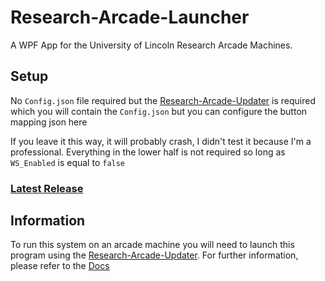 # Research-Arcade-Launcher
 A WPF App for the University of Lincoln Research Arcade Machines.
## Setup
  No `Config.json` file required but the [Research-Arcade-Updater](https://github.com/Malphatt/Research-Arcade-Updater "GitHub.com") is required which you will contain the `Config.json` but you can configure the button mapping json here

  If you leave it this way, it will probably crash, I didn't test it because I'm a professional.
  Everything in the lower half is not required so long as `WS_Enabled` is equal to `false`
### [Latest Release](https://github.com/Malphatt/Research-Arcade-Launcher/releases/latest "GitHub.com")
## Information
  To run this system on an arcade machine you will need to launch this program using the [Research-Arcade-Updater](https://github.com/Malphatt/Research-Arcade-Updater "GitHub.com").
  For further information, please refer to the [Docs](https://github.com/Malphatt/Arcademia-Dev-Guide/wiki)
  
